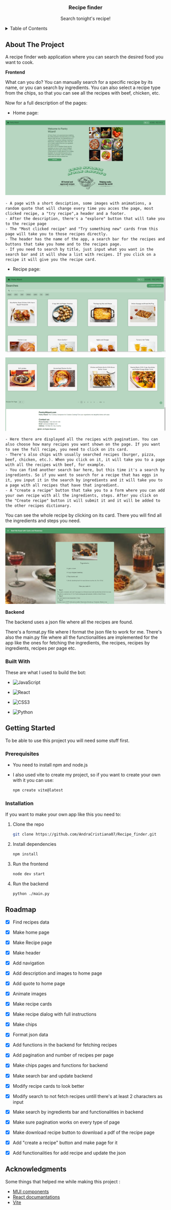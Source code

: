 
<!-- PROJECT LOGO -->
<br />
<div align="center">

  <h3 align="center">Recipe finder </h3>

  <p align="center">
    Search tonight's recipe!
    <br />
   
  </p>
</div>



<!-- TABLE OF CONTENTS -->
<details>
  <summary>Table of Contents</summary>
  <ol>
    <li>
      <a href="#about-the-project">About The Project</a>
      <ul>
        <li><a href="#built-with">Built With</a></li>
      </ul>
    </li>
    <li>
      <a href="#getting-started">Getting Started</a>
      <ul>
        <li><a href="#prerequisites">Prerequisites</a></li>
         <li><a href="#installation">Installation</a></li>
      </ul>
    </li>
    <li><a href="#roadmap">Roadmap</a></li>
    <li><a href="#acknowledgments">Acknoledgments</a></li>
    
    
  </ol>
</details>



<!-- ABOUT THE PROJECT -->
## About The Project

A recipe finder web application where you can search the desired food you want to cook. 

**Frontend**

What can you do? You can manually search for a specific recipe by its name, or you can search by ingredients. You can also select a recipe type from the chips, so that you can see all the recipes with beef, chicken, etc.

Now for a full description of the pages:

* Home page: 

![Home image](https://github.com/AndraCristiana07/Recipe_finder/blob/main/images/home.png?raw=true)

    - A page with a short desciption, some images with animations, a random quote that will change every time you acces the page, most clicked recipe, a "try recipe",a header and a footer.
    - After the description, there's a "explore" button that will take you to the recipe page
    - The "Most clicked recipe" and "Try something new" cards from this page will take you to those recipes directly.
    - The header has the name of the app, a search bar for the recipes and buttons that take you home and to the recipes page.
    - If you need to search by title, just input what you want in the search bar and it will show a list with recipes. If you click on a recipe it will give you the recipe card.

* Recipe page: 

![Recipe Page image](https://github.com/AndraCristiana07/Recipe_finder/blob/main/images/recipes1.png?raw=true)

![Recipe Page image](https://github.com/AndraCristiana07/Recipe_finder/blob/main/images/recipes2.png?raw=true)

    - Here there are displayed all the recipes with pagination. You can also choose how many recipes you want shown on the page. If you want to see the full recipe, you need to click on its card.
    - There's also chips with usually searched recipes (burger, pizza, beef, chicken, etc.). When you click on it, it will take you to a page with all the recipes with beef, for example. 
    - You can find another search bar here, but this time it's a search by ingredients. So if you want to search for a recipe that has eggs in it, you input it in the search by ingredients and it will take you to a page with all recipes that have that ingredient.
    - A "create a recipe" button that take you to a form where you can add your own recipe with all the ingredients, steps. After you click on the "Create recipe" button it will submit it and it will be added to the other recipes dictionary.

You can see the whole recipe by clicking on its card. There you will find all the ingredients and steps you need.

![Recipe Card image](https://github.com/AndraCristiana07/Recipe_finder/blob/main/images/recipe_card.png?raw=true)

**Backend**

The backend uses a json file where all the recipes are found.

There's a format.py file where I format the json file to work for me.
There's also the main.py file where all the functionalities are implemented for the app like the ones for fetching the ingredients, the recipes, recipes by ingredients, recipes per page etc.


### Built With

These are what I used to build the bot:

* ![JavaScript](https://img.shields.io/badge/JavaScript%20-%23F7DF1E.svg?style=for-the-badge&logo=javascript&logoColor=black)
 
*  ![React](https://img.shields.io/badge/react-%2320232a.svg?style=for-the-badge&logo=react&logoColor=%2361DAFB)
    
*  ![CSS3](https://img.shields.io/badge/CSS%20-%231572B6.svg?style=for-the-badge&logo=css3&logoColor=white)
*  ![Python](https://img.shields.io/badge/Python%20-%2314354C.svg?style=for-the-badge&logo=python&logoColor=white)
   


<!-- GETTING STARTED -->
## Getting Started

To be able to use this project you will need some stuff first.

### Prerequisites

* You need to install npm and node.js

* I also used vite to create my project, so if you want to create your own with it you can use:
     ```sh
  npm create vite@latest
  ```
### Installation

If you want to make your own app like this you need to:

1. Clone the repo
   ```sh
   git clone https://github.com/AndraCristiana07/Recipe_finder.git
   ```
2. Install dependencies
   ```sh
   npm install
   ```
3. Run the frontend
   ```sh
   node dev start
   ```
4. Run the backend
    ```sh
   python ./main.py
   ```


<!-- ROADMAP -->
## Roadmap

- [x] Find recipes data
- [x] Make home page
- [x] Make Recipe page
- [x] Make header
- [x] Add navigation
- [x] Add description and images to home page
- [x] Add quote to home page
- [x] Animate images
- [x] Make recipe cards
- [x] Make recipe dialog with full instructions
- [x] Make chips 
- [x] Format json data
- [x] Add functions in the backend for fetching recipes
- [x] Add pagination and number of recipes per page
- [x] Make chips pages and functions for backend
- [x] Make search bar and update backend 
- [x] Modify recipe cards to look better
- [x] Modify search to not fetch recipes untill there's at least 2 characters as input
- [x] Make search by ingredients bar and functionalities in backend
- [x] Make sure pagination works on every type of page
- [x] Make download recipe button to download a pdf of the recipe page
- [x] Add "create a recipe" button and make page for it
- [x] Add functionalities for add recipe and update the json


<!-- ACKNOWLEDGMENTS -->
## Acknowledgments

Some things that helped me while making this project :
* [MUI components](https://mui.com/)
* [React documantations](https://legacy.reactjs.org/docs/getting-started.html)
* [Vite](https://vitejs.dev/)




